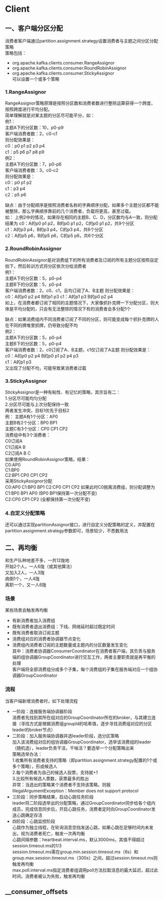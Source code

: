 # Client
## 一、客户端分区分配
消费者客户端通过partition.assignment.strategy设置消费者与主题之间分区分配策略   
策略包括：   
- org.apache.kafka.clients.consumer.RangeAssignor
- org.apache.kafka.clients.consumer.RoundRobinAssignor
- org.apache.kafka.clients.consumer.StickyAssignor   
可以设置一个或多个策略
### 1.RangeAssignor
RangeAssignor策略原理是按照分区数和消费者数进行整除运算获得一个跨度，按照跨度进行平均分配。   
简单理解就是对某主题的分区尽可能平分，如：   
例1：   
主题A下的分区数：10，p0-p9   
客户端消费者数：2，c0-c1   
则分配效果是：   
c0：p0 p1 p2 p3 p4   
c1：p5 p6 p7 p8 p9   
例2：   
主题A下的分区数：7，p0-p6     
客户端消费者数：3，c0-c2    
则分配效果是：   
c0：p0 p1 p2   
c1：p3 p4    
c2：p5 p6 

缺点：由于分配顺序是按照消费者名称的字典顺序分配，如果多个主题分区都不能被整除，那么字典顺序靠前的几个消费者，负载将更高，甚至过载。   
如：
上例2中的情况，如果存在相同的主题B、C、D，分区数均与A一致，则分配结果为
c0：A的p0 p1 p2，B的p0 p1 p2，C的p0 p1 p2，共9个分区      
c1：A的p3 p4，B的p3 p4，C的p3 p4，共6个分区  
c2：A的p5 p6，B的p5 p6，C的p5 p6，共6个分区  

### 2.RoundRobinAssignor
RoundRobinAssignor是对消费组下的所有消费者及订阅的所有主题分区按照自定拍下，然后轮训方式将分区依次分给消费者   
例1：   
主题A下的分区数：5，p0-p4     
主题B下的分区数：5，p0-p4     
客户端消费者数：2，c0、c1，且均订阅了A、B主题 
则分配效果是：   
c0：A的p0 p2 p4 B的p1 p3
c1：A的p1 p3    B的p0 p2 p4   
如上，在消费者都订阅了相同的主题情况下，大家像抓扑克牌一下分配分区，则大体是平均分配的，只会有无法整除的情况下有的消费者会多分配1个   

缺点：如果消费组内不同消费者订阅了不同的分区，则可能变成每个抓扑克牌的人在不同的牌堆里抓牌，仍导致分配不均   
例2：   
主题A下的分区数：5，p0-p4     
主题B下的分区数：5，p0-p4     
客户端消费者数：2，c0订阅了A、B主题，c1仅订阅了A主题
则分配效果是：   
c0：A的p0 p2 p4 B的p0 p1 p2 p4 p3   
c1：A的p1 p3  
又出现了分配不均，可能导致某消费者过载
### 3.StickyAssignor
StickyAssignor是一种有粘性、有记忆的策略，其宗旨有二：   
1.分区尽可能均匀分配   
2.分区尽可能与上次分配保持一致   
两者发生冲突，目标1优先于目标2   
例：
主题A有1个分区：AP0   
主题B有2个分区：BP0 BP1   
主题C有3个分区：CP0 CP1 CP2   
消费组中有3个消费者：      
C0订阅A   
C1订阅A B   
C2订阅A B C   
如果使用RoundRobinAssignor策略，结果：   
C0:AP0   
C1:BP0   
C2:BP1 CP0 CP1 CP2   
采用StickyAssignor分配   
C0:AP0
C1:BP0 BP1
C2:CP0 CP1 CP2
如果此时C0脱离消费组，则分配调整为   
C1:BP0 BP1 AP0 (BP0 BP1保持第一次分配不变)   
C2:CP0 CP1 CP2 (全都保持第一次分配不变)   
### 4.自定义分配策略
还可以通过实现partitionAssignor接口，进行自定义分配策略的定义，并配置在partition.assignment.strategy参数即可，场景较少，不悉数用法

## 二、再均衡
和生产队种地差不多，一共12陇地   
开始2个人，一人6陇（或其他算法）      
又加入2人，一人3陇   
病倒1个，一人4陇   
离职一个，又一人6陇   
### 场景
某些场景会触发再均衡   
- 有新消费者加入消费组
- 既有消费者退出消费组：下线、网络延时超过既定时间
- 既有消费者取消订阅主题
- 消费组对应的消费者协调器节点变化
- 消费组内消费者订阅的主题数量或主题内的分区数量发生变化     
其中：消费者协调器ConsumerCoordinator在消费者客户端，其负责与服务端的组协调器GroupCoordinator进行交互工作，两者主要职责就是再平衡的处理   
客户端将全部消费组分成多个子集，每个消费组的子集在服务端对应一个组协调器GroupCoordinator
### 流程
当客户端新增消费者时，如下处理流程
- 一阶段：连接服务端协调器阶段   
消费者先找到其所在组对应的GroupCoordinator所在的broker，与其建立连接（寻找方式是根据消费组groupId的哈希值，逐步寻找消费组对应的分区leader的broker节点）
- 二阶段：加入服务端协调器并选leader阶段，选分区策略   
加入该消费组对应的组协调器GroupCoordinator，选举该消费组的leader（随机选），leader负责干活，干啥活？要选举一个分配策略出来   
策略选举办法：   
1.收集所有消费者支持的策略（即partition.assignment.strategy配置的1个或多个策略），形成候选人   
2.每个消费者为自己的候选人投票，支持就+1   
3.比较所有候选人票数，获票最多的胜出   
异常：当选出的策略某个消费者不支持该策略，则报IllegalArgumentException：Member does not support protocol
- 三阶段：同步策略结果，启动心跳任务阶段   
leader将二阶段选举出的分配策略，通过GroupCoordinator同步给各个组内成员，完成信息同步后，开启心跳任务，消费者定时向GroupCoordinator发送心跳确定存活
- 四阶段：心跳监控阶段   
心跳作为独立线程，在轮询消息空挡发送心跳，如果心跳在足够时间内未发出，视为消费者死亡，触发一次再均衡   
心跳间隔参数：heartbeat.interval.ms，默认3000ms，其值不得超过session.timeout.ms的1/3   
session.timeout.ms需在group.min.session.timeout.ms（6s）和group.max.session.timeout.ms（300s）之间，超过session.timeout.ms则触发再均衡   
max.poll.interval.ms指定消费者组调用poll方法拉取消息的最大延迟，超过此时间，消费者被认为失败，触发再均衡   

## __consumer_offsets